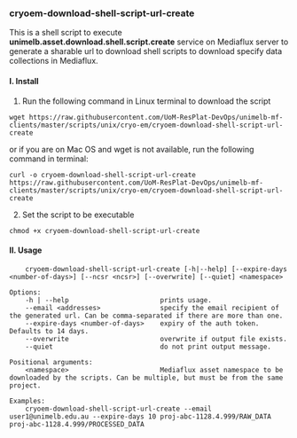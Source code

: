### cryoem-download-shell-script-url-create

This is a shell script to execute **unimelb.asset.download.shell.script.create** service on Mediaflux server to generate a sharable url to download shell scripts to download specify data collections in Mediaflux.

#### I. Install

1. Run the following command in Linux terminal to download the script
```
wget https://raw.githubusercontent.com/UoM-ResPlat-DevOps/unimelb-mf-clients/master/scripts/unix/cryo-em/cryoem-download-shell-script-url-create
```
or if you are on Mac OS and wget is not available, run the following command in terminal:
```
curl -o cryoem-download-shell-script-url-create https://raw.githubusercontent.com/UoM-ResPlat-DevOps/unimelb-mf-clients/master/scripts/unix/cryo-em/cryoem-download-shell-script-url-create
```
2. Set the script to be executable
```
chmod +x cryoem-download-shell-script-url-create
```

#### II. Usage
```Usage:
    cryoem-download-shell-script-url-create [-h|--help] [--expire-days <number-of-days>] [--ncsr <ncsr>] [--overwrite] [--quiet] <namespace>

Options:
    -h | --help                       prints usage.
    --email <addresses>               specify the email recipient of the generated url. Can be comma-separated if there are more than one.
    --expire-days <number-of-days>    expiry of the auth token. Defaults to 14 days.
    --overwrite                       overwrite if output file exists.
    --quiet                           do not print output message.

Positional arguments:
    <namespace>                       Mediaflux asset namespace to be downloaded by the scripts. Can be multiple, but must be from the same project.

Examples:
    cryoem-download-shell-script-url-create --email user1@unimelb.edu.au --expire-days 10 proj-abc-1128.4.999/RAW_DATA proj-abc-1128.4.999/PROCESSED_DATA
```
